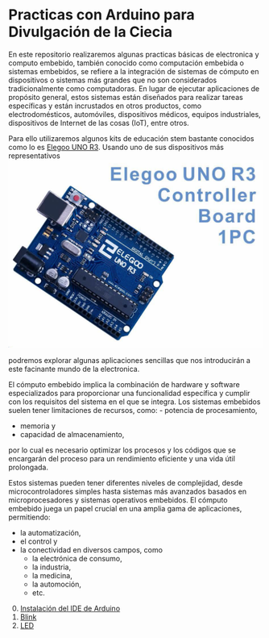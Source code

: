# Practicas con Arduino para Divulgación de la Ciecia

En este repositorio realizaremos algunas practicas básicas de electronica y computo embebido, también conocido como computación embebida o sistemas embebidos, se refiere a la integración de sistemas de cómputo en dispositivos o sistemas más grandes que no son considerados tradicionalmente como computadoras. En lugar de ejecutar aplicaciones de propósito general, estos sistemas están diseñados para realizar tareas específicas y están incrustados en otros productos, como electrodomésticos, automóviles, dispositivos médicos, equipos industriales, dispositivos de Internet de las cosas (IoT), entre otros.

Para ello utilizaremos algunos kits de educación stem bastante conocidos como lo es [Elegoo UNO R3](http://www.elegoo.com). Usando uno de sus dispositivos más representativos 
![elegoo](./images/elego_uno.png)

podremos explorar algunas aplicaciones sencillas que nos introducirán a este facinante mundo de la electronica.

El cómputo embebido implica la combinación de hardware y software especializados para proporcionar una funcionalidad específica y cumplir con los requisitos del sistema en el que se integra. Los sistemas embebidos suelen tener limitaciones de recursos, como: - potencia de procesamiento, 
- memoria y 
- capacidad de almacenamiento, 

por lo cual es necesario optimizar los procesos y los códigos que se encargarán del proceso para un rendimiento eficiente y una vida útil prolongada.

Estos sistemas pueden tener diferentes niveles de complejidad, desde microcontroladores simples hasta sistemas más avanzados basados en microprocesadores y sistemas operativos embebidos. El cómputo embebido juega un papel crucial en una amplia gama de aplicaciones, permitiendo:
- la automatización, 
- el control y 
- la conectividad en diversos campos, como 
    - la electrónica de consumo, 
    - la industria, 
    - la medicina, 
    - la automoción, 
    - etc.



0. [Instalación del IDE de Arduino](./chapter_00.md)
1. [Blink](./chapter_01.md)
2. [LED](./chapter_02.md)